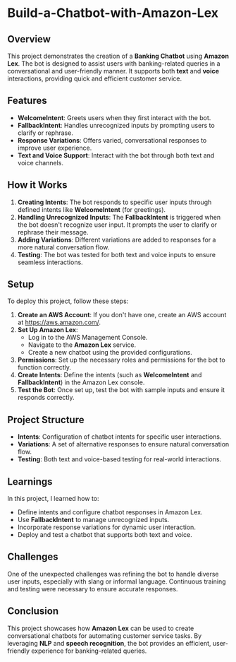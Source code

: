 # Build-a-Chatbot-with-Amazon-Lex

## Overview

This project demonstrates the creation of a **Banking Chatbot** using **Amazon Lex**. The bot is designed to assist users with banking-related queries in a conversational and user-friendly manner. It supports both **text** and **voice** interactions, providing quick and efficient customer service.

## Features

- **WelcomeIntent**: Greets users when they first interact with the bot.
- **FallbackIntent**: Handles unrecognized inputs by prompting users to clarify or rephrase.
- **Response Variations**: Offers varied, conversational responses to improve user experience.
- **Text and Voice Support**: Interact with the bot through both text and voice channels.

## How it Works

1. **Creating Intents**: The bot responds to specific user inputs through defined intents like **WelcomeIntent** (for greetings).
2. **Handling Unrecognized Inputs**: The **FallbackIntent** is triggered when the bot doesn't recognize user input. It prompts the user to clarify or rephrase their message.
3. **Adding Variations**: Different variations are added to responses for a more natural conversation flow.
4. **Testing**: The bot was tested for both text and voice inputs to ensure seamless interactions.

## Setup

To deploy this project, follow these steps:

1. **Create an AWS Account**: If you don't have one, create an AWS account at https://aws.amazon.com/.
2. **Set Up Amazon Lex**:
   - Log in to the AWS Management Console.
   - Navigate to the **Amazon Lex** service.
   - Create a new chatbot using the provided configurations.
3. **Permissions**: Set up the necessary roles and permissions for the bot to function correctly.
4. **Create Intents**: Define the intents (such as **WelcomeIntent** and **FallbackIntent**) in the Amazon Lex console.
5. **Test the Bot**: Once set up, test the bot with sample inputs and ensure it responds correctly.

## Project Structure

- **Intents**: Configuration of chatbot intents for specific user interactions.
- **Variations**: A set of alternative responses to ensure natural conversation flow.
- **Testing**: Both text and voice-based testing for real-world interactions.

## Learnings

In this project, I learned how to:
- Define intents and configure chatbot responses in Amazon Lex.
- Use **FallbackIntent** to manage unrecognized inputs.
- Incorporate response variations for dynamic user interaction.
- Deploy and test a chatbot that supports both text and voice.

## Challenges

One of the unexpected challenges was refining the bot to handle diverse user inputs, especially with slang or informal language. Continuous training and testing were necessary to ensure accurate responses.

## Conclusion

This project showcases how **Amazon Lex** can be used to create conversational chatbots for automating customer service tasks. By leveraging **NLP** and **speech recognition**, the bot provides an efficient, user-friendly experience for banking-related queries.
